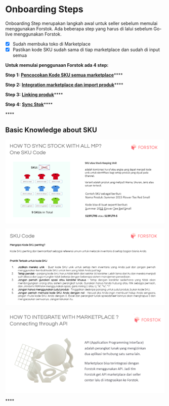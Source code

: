 # Onboarding Steps

Onboarding Step merupakan langkah awal untuk seller sebelum memulai menggunakan Forstok. Ada beberapa step yang harus di lalui sebelum Go-live menggunakan Forstok.

* [x] Sudah membuka toko di Marketplace
* [x] Pastikan kode SKU sudah sama di tiap marketplace dan sudah di input semua

**Untuk memulai penggunaan Forstok ada 4 step:**

**Step 1:** [**Pencocokan Kode SKU semua marketplace**](step-1.md)\*\*\*\*

**Step 2:** [**Integration marketplace dan import produk**](integrasi-marketplace.md)\*\*\*\*

**Step 3:** [**Linking produk**](3.-linking-produk.md)\*\*\*\*

**Step 4:** [**Sync Stok**](migrate-to-forstok.md)\*\*\*\*

\*\*\*\*

## Basic Knowledge about SKU

![](../../.gitbook/assets/image%20%28376%29.png)

![](../../.gitbook/assets/image%20%28380%29.png)

![](../../.gitbook/assets/image%20%28384%29.png)

\*\*\*\*

